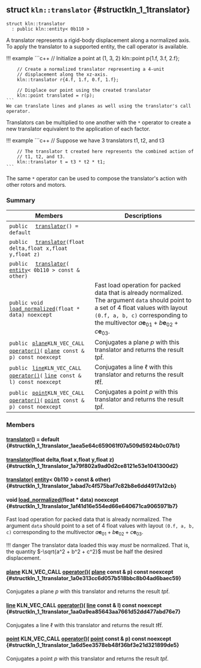 ## struct `kln::translator` {#structkln_1_1translator}

```
struct kln::translator
  : public kln::entity< 0b110 >
```  

A translator represents a rigid-body displacement along a normalized axis. To apply the translator to a supported entity, the call operator is available.

!!! example 
    ```c++
        // Initialize a point at (1, 3, 2)
        kln::point p{1.f, 3.f, 2.f};
    
        // Create a normalized translator representing a 4-unit
        // displacement along the xz-axis.
        kln::translator r{4.f, 1.f, 0.f, 1.f};
    
        // Displace our point using the created translator
        kln::point translated = r(p);
    ```
    We can translate lines and planes as well using the translator's call
    operator.
    

Translators can be multiplied to one another with the `*`  operator to create a new translator equivalent to the application of each factor.

!!! example 
    ```c++
        // Suppose we have 3 translators t1, t2, and t3
    
        // The translator t created here represents the combined action of
        // t1, t2, and t3.
        kln::translator t = t3 * t2 * t1;
    ```
    

The same `*`  operator can be used to compose the translator's action with other rotors and motors.

### Summary

 Members                        | Descriptions                                
--------------------------------|---------------------------------------------
`public  ` [`translator`](#structkln_1_1translator_1aea5e64c659061f07a509d5924b0c07b1)`() = default`  | 
`public  ` [`translator`](#structkln_1_1translator_1a79f802a9ad0d2ce8121e53e1041300d2)`(float delta,float x,float y,float z)`  | 
`public  ` [`translator`](#structkln_1_1translator_1abad7c4f575baf7c82b8e6dd4917a12cb)`(` [`entity`](/Klein/api/kln::entity#structkln_1_1entity)`< 0b110 > const & other)`  | 
`public void ` [`load_normalized`](#structkln_1_1translator_1af41d16e554ed66e640671ca9065971b7)`(float * data) noexcept`  | Fast load operation for packed data that is already normalized. The argument `data`  should point to a set of 4 float values with layout `(0.f, a, b, c)`  corresponding to the multivector $a\mathbf{e}_{01} + b\mathbf{e}_{02} + c\mathbf{e}_{03}$.
`public ` [`plane`](/Klein/api/kln::plane#structkln_1_1plane)` KLN_VEC_CALL ` [`operator()`](#structkln_1_1translator_1a0e313cc6d057b518bbc8b04ad6baec59)`(` [`plane`](/Klein/api/kln::plane#structkln_1_1plane)` const & p) const noexcept`  | Conjugates a plane $p$ with this translator and returns the result $tp\widetilde{t}$.
`public ` [`line`](/Klein/api/kln::line#structkln_1_1line)` KLN_VEC_CALL ` [`operator()`](#structkln_1_1translator_1aa0a9ea85643aa7661d52dd477abd76e7)`(` [`line`](/Klein/api/kln::line#structkln_1_1line)` const & l) const noexcept`  | Conjugates a line $\ell$ with this translator and returns the result $t\ell\widetilde{t}$.
`public ` [`point`](/Klein/api/kln::point#structkln_1_1point)` KLN_VEC_CALL ` [`operator()`](#structkln_1_1translator_1a6d5ee3578eb48f36bf3e21d321899de5)`(` [`point`](/Klein/api/kln::point#structkln_1_1point)` const & p) const noexcept`  | Conjugates a point $p$ with this translator and returns the result $tp\widetilde{t}$.

### Members

####   [translator](#structkln_1_1translator_1aea5e64c659061f07a509d5924b0c07b1)() = default  {#structkln_1_1translator_1aea5e64c659061f07a509d5924b0c07b1}

####   [translator](#structkln_1_1translator_1a79f802a9ad0d2ce8121e53e1041300d2)(float delta,float x,float y,float z)  {#structkln_1_1translator_1a79f802a9ad0d2ce8121e53e1041300d2}

####   [translator](#structkln_1_1translator_1abad7c4f575baf7c82b8e6dd4917a12cb)( [entity](/Klein/api/kln::entity#structkln_1_1entity)< 0b110 > const & other)  {#structkln_1_1translator_1abad7c4f575baf7c82b8e6dd4917a12cb}

#### void  [load_normalized](#structkln_1_1translator_1af41d16e554ed66e640671ca9065971b7)(float * data) noexcept  {#structkln_1_1translator_1af41d16e554ed66e640671ca9065971b7}

Fast load operation for packed data that is already normalized. The argument `data`  should point to a set of 4 float values with layout `(0.f, a, b, c)`  corresponding to the multivector $a\mathbf{e}_{01} + b\mathbf{e}_{02} + c\mathbf{e}_{03}$.

!!! danger 
    The translator data loaded this way *must* be normalized. That is,
    the quantity $-\sqrt{a^2 + b^2 + c^2}$ must be half the desired
    displacement.

####  [plane](/Klein/api/kln::plane#structkln_1_1plane) KLN_VEC_CALL  [operator()](#structkln_1_1translator_1a0e313cc6d057b518bbc8b04ad6baec59)( [plane](/Klein/api/kln::plane#structkln_1_1plane) const & p) const noexcept  {#structkln_1_1translator_1a0e313cc6d057b518bbc8b04ad6baec59}

Conjugates a plane $p$ with this translator and returns the result $tp\widetilde{t}$.

####  [line](/Klein/api/kln::line#structkln_1_1line) KLN_VEC_CALL  [operator()](#structkln_1_1translator_1aa0a9ea85643aa7661d52dd477abd76e7)( [line](/Klein/api/kln::line#structkln_1_1line) const & l) const noexcept  {#structkln_1_1translator_1aa0a9ea85643aa7661d52dd477abd76e7}

Conjugates a line $\ell$ with this translator and returns the result $t\ell\widetilde{t}$.

####  [point](/Klein/api/kln::point#structkln_1_1point) KLN_VEC_CALL  [operator()](#structkln_1_1translator_1a6d5ee3578eb48f36bf3e21d321899de5)( [point](/Klein/api/kln::point#structkln_1_1point) const & p) const noexcept  {#structkln_1_1translator_1a6d5ee3578eb48f36bf3e21d321899de5}

Conjugates a point $p$ with this translator and returns the result $tp\widetilde{t}$.

